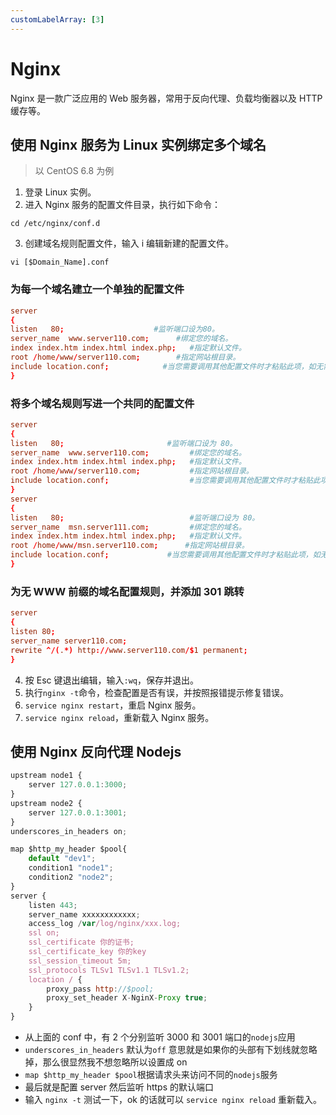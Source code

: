 ```yaml
---
customLabelArray: [3]
---
```


# <Label :level='3'/>Nginx

Nginx 是一款广泛应用的 Web 服务器，常用于反向代理、负载均衡器以及 HTTP 缓存等。

## 使用 Nginx 服务为 Linux 实例绑定多个域名

> 以 CentOS 6.8 为例

1. 登录 Linux 实例。
2. 进入 Nginx 服务的配置文件目录，执行如下命令：

```
cd /etc/nginx/conf.d
```

3. 创建域名规则配置文件，输入 i 编辑新建的配置文件。

```
vi [$Domain_Name].conf
```

### 为每一个域名建立一个单独的配置文件

```conf
server
{
listen   80;                    #监听端口设为80。
server_name  www.server110.com;      #绑定您的域名。
index index.htm index.html index.php;   #指定默认文件。
root /home/www/server110.com;        #指定网站根目录。
include location.conf;            #当您需要调用其他配置文件时才粘贴此项，如无需要，请删除此项。
}
```

### 将多个域名规则写进一个共同的配置文件

```conf
server
{
listen   80;                       #监听端口设为 80。
server_name  www.server110.com;         #绑定您的域名。
index index.htm index.html index.php;   #指定默认文件。
root /home/www/server110.com;           #指定网站根目录。
include location.conf;                  #当您需要调用其他配置文件时才粘贴此项，如无需要，请删除此项。
}
server
{
listen   80;                            #监听端口设为 80。
server_name  msn.server111.com;         #绑定您的域名。
index index.htm index.html index.php;   #指定默认文件。
root /home/www/msn.server110.com;      #指定网站根目录。
include location.conf;             #当您需要调用其他配置文件时才粘贴此项，如无需要，请删除此项。
}
```

### 为无 WWW 前缀的域名配置规则，并添加 301 跳转

```conf
server
{
listen 80;
server_name server110.com;
rewrite ^/(.*) http://www.server110.com/$1 permanent;
}
```

4. 按 Esc 键退出编辑，输入`:wq`，保存并退出。
5. 执行`nginx -t`命令，检查配置是否有误，并按照报错提示修复错误。
6. `service nginx restart`，重启 Nginx 服务。
7. `service nginx reload`，重新载入 Nginx 服务。

## 使用 Nginx 反向代理 Nodejs

```js
upstream node1 {
    server 127.0.0.1:3000;
}
upstream node2 {
    server 127.0.0.1:3001;
}
underscores_in_headers on;

map $http_my_header $pool{
    default "dev1";
    condition1 "node1";
    condition2 "node2";
}
server {
    listen 443;
    server_name xxxxxxxxxxxx;
    access_log /var/log/nginx/xxx.log;
    ssl on;
    ssl_certificate 你的证书;
    ssl_certificate_key 你的key
    ssl_session_timeout 5m;
    ssl_protocols TLSv1 TLSv1.1 TLSv1.2;
    location / {
        proxy_pass http://$pool;
        proxy_set_header X-NginX-Proxy true;
    }
}
```

- 从上面的 conf 中，有 2 个分别监听 3000 和 3001 端口的`nodejs`应用
- `underscores_in_headers` 默认为`off` 意思就是如果你的头部有下划线就忽略掉，那么很显然我不想忽略所以设置成 on
- `map $http_my_header $pool`根据请求头来访问不同的`nodejs`服务
- 最后就是配置 server 然后监听 https 的默认端口
- 输入 `nginx -t` 测试一下，ok 的话就可以 `service nginx reload` 重新载入。
